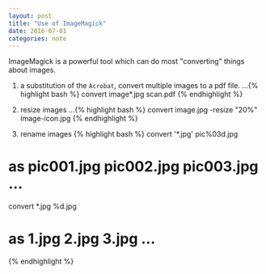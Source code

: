 ```yaml
---
layout: post
title: "Use of ImageMagick"
date: 2016-07-01
categories: note
---
```

ImageMagick is a powerful tool which can do most "converting" things about images.

1. a substitution of the `Acrobat`, convert multiple images to a pdf file.
...{% highlight bash %}
convert image*.jpg scan.pdf
{% endhighlight %}

2. resize images
...{% highlight bash %}
convert image.jpg -resize "20%" image-icon.jpg
{% endhighlight %}

3. rename images
{% highlight bash %}
convert '*.jpg' pic%03d.jpg
# as pic001.jpg pic002.jpg pic003.jpg ...
convert *.jpg %d.jpg
# as 1.jpg 2.jpg 3.jpg ...
{% endhighlight %}


[ImageMagick help]: http://www.imagemagick.org/script/command-line-processing.php#geometry
